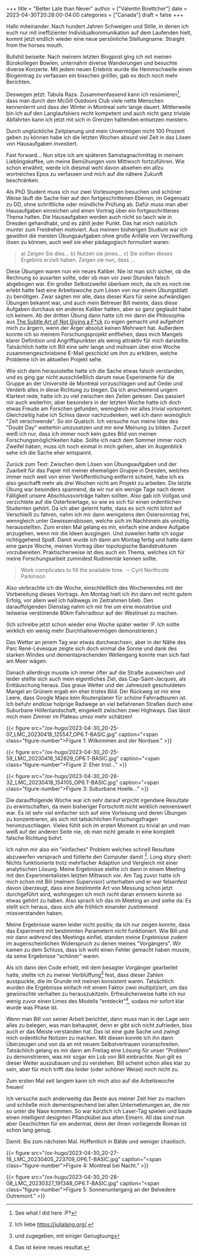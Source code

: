 +++
title = "Better Late than Never"
author = ["Valentin Boettcher"]
date = 2023-04-30T20:28:00-04:00
categories = ["Canada"]
draft = false
+++

Hallo miteinander. Nach hundert Jahren Schweigen und Stille, in denen
ich euch nur mit ineffizienter Individualkommunikation auf dem
Laufenden hielt, kommt jetzt endlich wieder eine neue persönliche
Stellungname. Straight from the horses mouth.

Bullshit beiseite: Nach meinem letzten Blogpost ging ich mit meinen
Bürokollegen Bowlen, unternahm diverse Wanderungen und besuchte
diverse Konzerte.  Mit jedem neuen Erlebnis wurde die Hemmschwelle
einen Blogeintrag zu verfassen ein bisschen größer, gab es doch
_noch_ mehr Berichten.

Deswegen jetzt: Tabula Raza. Zusammenfassend kann ich
resümieren[^fn:1], dass man durch den McGill
Outdoors Club viele nette Menschen kennenlernt und dass der Winter in
Montreal _sehr_ lange dauert. Mittlerweile  bin ich auf den
Langlaufskiers recht kompetent und auch nicht ganz triviale Abfahrten
kann ich jetzt mit sich in Grenzen haltenden entsetzen meistern.

Durch unglückliche Zeitplanung und mein Unvermögen nicht
100 Prozent geben zu können habe ich die letzten Wochen absurd viel
Zeit in das Lösen von Hausaufgaben investiert.

Fast forward... Nun sitze ich am späteren Samstagnachmittag in meinem
Lieblingskaffee, um meine Bemühungen vom Mittwoch fortzuführen. Wie
schon erwähnt, werde ich diesmal wohl davon absehen ein allzu wortreiches
Epos zu verfassen und mich auf die nähere Zukunft beschränken.

Als PhD Student muss ich nur zwei Vorlesungen besuchen und schöner
Weise läuft die Sache hier auf den fortgeschrittenen Ebenen, im
Gegensatz zu DD, ohne schriftliche oder mündliche Prüfung ab. Dafür
muss man aber Hausaufgaben einreichen und einen Vortrag über ein
fortgeschrittenes Thema halten. Die Hausaufgaben werden auch nicht so
lasch wie in Dresden gehandhabt, und es zählt jeder Punkt. Das hat
mich natürlich munter zum Freidrehen motiviert. Aus meinem bisherigen
Studium war ich gewöhnt die meisten Übungsaufgaben ohne große
Anfälle von Verzweiflung lösen zu können, auch weil sie eher
pädagogisch formuliert waren:

> a) Zeigen Sie dies...
> b) Nutzen sie jenes...
> c) Sie sollten dieses Ergebnis erzielt haben. Zeigen sie nun, dass ...

Diese Übungen waren nun ein neues Kaliber. Nie ist man sich sicher, ob
die Rechnung so ausarten sollte, oder ob man vor zwei Stunden falsch
abgebogen war. Ein großer Selbstzweifel überkam mich, da ich es noch
nie erlebt hatte fast eine Arbeitswoche zum Lösen von nur einem
Übungsblatt zu benötigen. Zwar sagten mir alle, dass dieser Kurs für
seine aufwändigen Übungen bekannt war, und auch mein Betreuer Bill meinte,
dass diese Aufgaben durchaus ein anderes Kaliber hatten, aber so ganz
geglaubt habe ich keinem. Ab der dritten Übung dann hatte ich mir
dann die Philosophie aus
[The
Subtle Art of Not Giving a F\*ck](https://www.goodreads.com/book/show/28257707-the-subtle-art-of-not-giving-a-f-ck) zu eigen gemacht und aufgehört mich
zu ärgern, wenn der Ärger absolut keinen Mehrwert hat. Außerdem konnte ich
so meinem Forschungsprojekt entfliehen, dass mich Mangels klarer
Definition und Angriffspunkten als wenig attraktiv für mich
darstellte. Tatsächlich hatte ich Bill eine sehr lange und
mühsam über eine Woche zusammengeschriebene E-Mail geschickt um ihm
zu erklären, welche Probleme ich im aktuellen Projekt sehe.

Wie sich dann herausstellte hatte ich die Sache etwas falsch
verstanden, und es ging gar nicht ausschließlich darum neue
Experimente für die Gruppe an der Université de Montréal vorzuschlagen
und auf Gedei und Verderb alles in diese Richtung zu biegen. Da ich
anscheinend ungern Klartext rede, hatte ich zu viel zwischen den
Zeilen gelesen. Das passiert mir auch weiterhin, aber besonders in der
letzten Woche hatte ich doch etwas Freude am Forschen gefunden,
wenngleich mir alles trivial vorkommt. Gleichzeitig habe ich Schiss
davor nachzudenken, weil ich dann womöglich "Zeit verschwende". So ein
Quatsch. Ich versuche nun meine Idee des "Doubt Day" weiterhin
umzusetzen und mir eine Meinung zu bilden. Zurzeit weiß ich nur, dass
ich immer noch kein gutes Bild von meinen Forschungsmöglichkeiten
habe. Sollte ich nach dem Sommer immer noch Zweifel haben, muss ich
noch einmal in mich gehen, aber im Augenblick sehe ich die Sache eher
entspannt.

Zurück zum Text: Zwischen dem Lösen von Übungsaufgaben und der
Zuarbeit für das Paper mit meiner ehemaligen Gruppe in Dresden,
welches immer noch weit von einer Veröffentlichung entfernt scheint,
habe ich es also geschafft mehr als drei Wochen nicht am Projekt zu
arbeiten. Die letzte Übung war besonders spannend, da wir nur ein
wenige Tage nach deren Fälligkeit unsere Abschlussvorträge halten
sollten. Also gab ich Vollgas und verzichtete auf die Osterfeiertage,
so wie es sich für einen ordentlichen Studenten gehört. Da ich aber
gelernt hatte, dass es sich nicht lohnt auf Verschleiß zu fahren, nahm
ich mir dann wenigstens den Ostersonntag frei, wenngleich unter
Gewissensbissen, welche sich im Nachhinein als unnötig
herausstellten. Zum ersten Mal gelang es mir, einfach eine andere
Aufgabe anzugehen, wenn mir die Ideen ausgingen. Und zuweilen hatte
ich sogar richtiggehend _Spaß_. Damit wurde ich dann am Montag fertig
und hatte dann eine ganze Woche, meinen Vortrag über topologische
Bandstrukturen vorzubereiten. Praktischerweise ist dies auch ein
Thema, welches ich für meine Forschungsarbeit zumindest Rudimentär
kennen sollte.

> Work complicates to fill the available time. -- Cyril Northcote Parkinson

Also verbrachte ich die Woche, einschließlich des Wochenendes mit der
Vorbereitung dieses Vortrags. Am Montag hielt ich ihn dann mit recht
gutem Erfolg, vor allem weil ich halbwegs im Zeitrahmen blieb. Den
darauffolgenden Dienstag nahm ich mir frei um eine monströse und
teilweise verstörende 80km Fahrradtour auf der Westinsel zu machen.

(Ich schreibe jetzt schon wieder eine Woche später weiter :P. Ich
sollte wirklich ein wenig mehr Durchhaltevermögen demonstrieren.)

Das Wetter an jenem Tag war etwas durchwachsen, aber in der Nähe des
Parc René-Lévesque zeigte sich doch einmal die Sonne und dank des
starken Windes und dementsprechenden Wellengang konnte man sich fast
am Meer wägen.

Danach allerdings musste ich immer öfter auf die Straße ausweichen und
leider stellte sich auch mein eigentliches Ziel, das
Cap-Saint-Jacques, als Enttäuschung heraus. Das graue Wetter und der
Jahreszeit geschuldeten Mangel an Grünem ergab ein eher tristes
Bild. Der Rückweg ist mir eine Leere, dass Google Maps kein
Routenplaner für _schöne_ Fahrradtouren ist. Ich befuhr endlose
holprige Radwege an viel befahrenen Straßen durch eine Suburbane
Höllenlandschaft, eingekeilt zwischen zwei Highways. Das lässt mich
mein Zimmer im Plateau umso mehr schätzen!

{{< figure src="/ox-hugo/2023-04-30_20-25-07_LMC_20230418_125547_OP6.T-BASIC.jpg" caption="<span class=\"figure-number\">Figure 1: </span>Wilkommen and der Nordsee." >}}

{{< figure src="/ox-hugo/2023-04-30_20-25-59_LMC_20230418_142829_OP6.T-BASIC.jpg" caption="<span class=\"figure-number\">Figure 2: </span>Eher trist..." >}}

{{< figure src="/ox-hugo/2023-04-30_20-26-32_LMC_20230418_154105_OP6.T-BASIC.jpg" caption="<span class=\"figure-number\">Figure 3: </span>Suburbane Hoelle..." >}}

Die darauffolgende Woche war ich sehr darauf erpicht irgendwie
Resultate zu erwirtschaften, da mein bisheriger Fortschritt nicht
wirklich nennenswert war. Es ist sehr viel einfacher sich auf eine
Vorlesung und deren Übungen zu konzentrieren, als sich mit
tatsächlichen Forschungsfragen herumzuschlagen. Vieles fühlt sich im
ersten Moment zu trivial an und man weiß auf der anderen Seite nie,
ob man nicht gerade in eine komplett falsche Richtung bohrt.

Ich nahm mir also ein "einfaches" Problem welches schnell Resultate
abzuwerfen versprach und fütterte den Computer damit&nbsp;[^fn:2]. Long story short: Nichts funktionierte trotz
mehrfacher Adaption und Vergleich mit einer analytischen Lösung. Meine
Ergebnisse stellte ich dann in einem Meeting mit den Experimentalisten
letzten Mittwoch vor. Am Tag zuvor hatte ich mich schon mit Bill
(meinem Supervisor) unterhalten und er war felsenfest davon
überzeugt, dass eine bestimmte Art von Messung schon jetzt
durchgeführt wird, wohingegen ich mich nicht daran erinnern konnte
so etwas gehört zu haben. Also sprach ich das im Meeting an und siehe
da: Es stellt sich heraus, dass sich alle fröhlich einander
zustimmend missverstanden haben.

Meine Ergebnisse waren leider nicht positiv, da ich nur zeigen konnte,
dass das Experiment mit bestimmten Parametern _nicht_
funktioniert. Wie Bill und mir dann _während_ des Meetings einfiel,
standen meine Ergebnisse zudem im augenscheinlichen Widerspruch zu
denen meines "Vorgängers". Wir kamen zu dem Schluss, dass ich wohl
einen Fehler gemacht haben musste, da seine Ergebnisse "schöner"
waren.

Als ich dann den Code erhielt, mit dem besagter Vorgänger gearbeitet
hatte, stellte ich zu meiner Verblüffung[^fn:3] fest, dass dieser Zahlen ausspuckte, die im Grunde
mit meinen konsistent waren. Tatsächlich wurden die Ergebnisse einfach
mit einem Faktor zwei multipliziert, um das gewünschte verhalten zu
herauszukitzeln. Erfreulicherweise hatte ich nur wenig zuvor einen
Limes des Modells "entdeckt"[^fn:4],
sodass mir sofort klar wurde was Phase ist.

Wenn man Bill von seiner Arbeit berichtet, dann muss man in der Lage
sein alles zu belegen, was man behauptet, denn er gibt sich nicht
zufrieden, biss auch er das Meiste verstanden hat.  Das ist eine gute
Sache und zwingt mich ordentliche Notizen zu machen. Mit diesen konnte
ich ihn dann Überzeugen und von da an mit neuem Selbstvertrauen
voranschreiten. Tatsächlich gelang es mir dann am Freitag eine Lösung
für unser "Problem" zu demonstrieren, was mir sogar ein Lob von Bill
einbrachte. Nun gilt es dieser Weiter auszubauen und zu
verstehen. Bill scheint schon alles klar zu sein, aber für mich trifft
das leider (oder schöner Weise) noch nicht zu.

Zum ersten Mal seit langem kann ich mich also auf die Arbeitswoche
freuen!

Ich versuche auch anderweitig das Beste aus meiner Zeit hier zu machen
und schließe mich dementsprechend bei allen Unternehmungen an, die
mir so unter die Nase kommen. So war kürzlich ich Laser-Tag spielen und baute
einen intelligent designten Pflanzkübel aus alten Eimern. All das
sind nun aber Geschichten für ein andermal, denn der ihnen
vorliegende Roman ist schon lang genug.

Damit: Bis zum nächsten Mal. Hoffentlich in Bälde und weniger
chaotisch.

{{< figure src="/ox-hugo/2023-04-30_20-27-18_LMC_20230405_223709_OP6.T-BASIC.jpg" caption="<span class=\"figure-number\">Figure 4: </span>Montreal bei Nacht." >}}

{{< figure src="/ox-hugo/2023-04-30_20-28-08_LMC_20230327_191348_OP6.T-BASIC.jpg" caption="<span class=\"figure-number\">Figure 5: </span>Sonnenuntergang an der Belvedere Outremont." >}}

[^fn:1]: See what I did here :P?
[^fn:2]: Ich liebe
    <https://julialang.org/>.
[^fn:3]: und zugegeben, mit
    einiger Genugtuung
[^fn:4]: Das ist keine neues resultat.